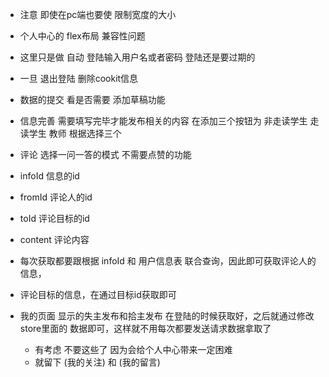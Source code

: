 - 注意 即使在pc端也要使 限制宽度的大小
- 个人中心的 flex布局 兼容性问题
- 这里只是做 自动 登陆输入用户名或者密码 登陆还是要过期的
- 一旦 退出登陆 删除cookit信息 
- 数据的提交 看是否需要 添加草稿功能
- 信息完善 需要填写完毕才能发布相关的内容 在添加三个按钮为 非走读学生 走读学生 教师 根据选择三个

- 评论 选择一问一答的模式 不需要点赞的功能
- infoId 信息的id
- fromId 评论人的id
- toId 评论目标的id
- content 评论内容
- 每次获取都要跟根据 infoId 和 用户信息表 联合查询，因此即可获取评论人的信息，
- 评论目标的信息，在通过目标id获取即可
- 我的页面 显示的失主发布和拾主发布 在登陆的时候获取好，之后就通过修改store里面的   数据即可，这样就不用每次都要发送请求数据拿取了
    + 有考虑 不要这些了 因为会给个人中心带来一定困难
    + 就留下 (我的关注) 和 (我的留言)
